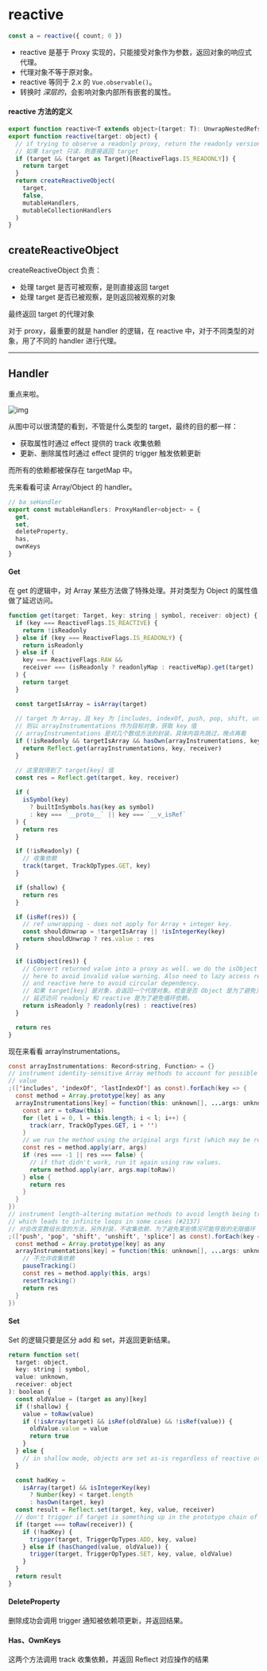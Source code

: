# reactive

```javascript
const a = reactive({ count; 0 })
```

* reactive 是基于 Proxy 实现的，只能接受对象作为参数，返回对象的响应式代理。
* 代理对象不等于原对象。
* reactive 等同于 2.x 的 `Vue.observable()`。
* 转换时 *深层的*，会影响对象内部所有嵌套的属性。

#### reactive 方法的定义

```javascript
export function reactive<T extends object>(target: T): UnwrapNestedRefs<T>
export function reactive(target: object) {
  // if trying to observe a readonly proxy, return the readonly version.
  // 如果 target 只读，则直接返回 target
  if (target && (target as Target)[ReactiveFlags.IS_READONLY]) {
    return target
  }
  return createReactiveObject(
    target,
    false,
    mutableHandlers,
    mutableCollectionHandlers
  )
}
```

## createReactiveObject

createReactiveObject 负责：

* 处理 target 是否可被观察，是则直接返回 target
* 处理 target 是否已被观察，是则返回被观察的对象

最终返回 target 的代理对象

对于 proxy，最重要的就是 handler 的逻辑，在 reactive 中，对于不同类型的对象，用了不同的 handler 进行代理。



*****



## Handler

重点来啦。

![img](https://github.com/lerhxx/vue3/blob/master/images/reactive.png)

从图中可以很清楚的看到，不管是什么类型的 target，最终的目的都一样：

* 获取属性时通过 effect 提供的 track 收集依赖
* 更新、删除属性时通过 effect 提供的 trigger 触发依赖更新

而所有的依赖都被保存在 targetMap 中。

先来看看可读 Array/Object 的 handler。

```javascript
// ba seHandler
export const mutableHandlers: ProxyHandler<object> = {
  get,
  set,
  deleteProperty,
  has,
  ownKeys
}
```

#### Get

在 get 的逻辑中，对 Array 某些方法做了特殊处理。并对类型为 Object 的属性值做了延迟访问。

```javascript
function get(target: Target, key: string | symbol, receiver: object) {
  if (key === ReactiveFlags.IS_REACTIVE) {
    return !isReadonly
  } else if (key === ReactiveFlags.IS_READONLY) {
    return isReadonly
  } else if (
    key === ReactiveFlags.RAW &&
    receiver === (isReadonly ? readonlyMap : reactiveMap).get(target)
  ) {
    return target
  }

  const targetIsArray = isArray(target)
  
  // target 为 Array，且 key 为 [includes, indexOf, push, pop, shift, unshift, splice] 中的一个，
  // 则以 arrayInstrumentations 作为目标对象，获取 key 值
  // arrayInstrumentations 是对几个数组方法的封装，具体内容先跳过，晚点再看
  if (!isReadonly && targetIsArray && hasOwn(arrayInstrumentations, key)) {
    return Reflect.get(arrayInstrumentations, key, receiver)
  }

  // 这里就得到了 target[key] 值
  const res = Reflect.get(target, key, receiver)
  
  if (
    isSymbol(key)
      ? builtInSymbols.has(key as symbol)
      : key === `__proto__` || key === `__v_isRef`
  ) {
    return res
  }

  if (!isReadonly) {
    // 收集依赖
    track(target, TrackOpTypes.GET, key)
  }

  if (shallow) {
    return res
  }

  if (isRef(res)) {
    // ref unwrapping - does not apply for Array + integer key.
    const shouldUnwrap = !targetIsArray || !isIntegerKey(key)
    return shouldUnwrap ? res.value : res
  }
  
  if (isObject(res)) {
    // Convert returned value into a proxy as well. we do the isObject check
    // here to avoid invalid value warning. Also need to lazy access readonly
    // and reactive here to avoid circular dependency.
    // 如果 target[key] 是对象，会返回一个代理对象。检查是否 Object 是为了避免无效值的警告。
    // 延迟访问 readonly 和 reactive 是为了避免循环依赖。
    return isReadonly ? readonly(res) : reactive(res)
  }

  return res
}
```

现在来看看 arrayInstrumentations。

```java
const arrayInstrumentations: Record<string, Function> = {}
// instrument identity-sensitive Array methods to account for possible reactive
// value
;(['includes', 'indexOf', 'lastIndexOf'] as const).forEach(key => {
  const method = Array.prototype[key] as any
  arrayInstrumentations[key] = function(this: unknown[], ...args: unknown[]) {
    const arr = toRaw(this)
    for (let i = 0, l = this.length; i < l; i++) {
      track(arr, TrackOpTypes.GET, i + '')
    }
    // we run the method using the original args first (which may be reactive)
    const res = method.apply(arr, args)
    if (res === -1 || res === false) {
      // if that didn't work, run it again using raw values.
      return method.apply(arr, args.map(toRaw))
    } else {
      return res
    }
  }
})
// instrument length-altering mutation methods to avoid length being tracked
// which leads to infinite loops in some cases (#2137)
// 对会改变数组长度的方法，另外封装，不收集依赖，为了避免某些情况可能导致的无限循环
;(['push', 'pop', 'shift', 'unshift', 'splice'] as const).forEach(key => {
  const method = Array.prototype[key] as any
  arrayInstrumentations[key] = function(this: unknown[], ...args: unknown[]) {
    // 不允许收集依赖
    pauseTracking()
    const res = method.apply(this, args)
    resetTracking()
    return res
  }
})
```

#### Set

Set 的逻辑只要是区分 add 和 set，并返回更新结果。

```javascript
return function set(
  target: object,
  key: string | symbol,
  value: unknown,
  receiver: object
): boolean {
  const oldValue = (target as any)[key]
  if (!shallow) {
    value = toRaw(value)
    if (!isArray(target) && isRef(oldValue) && !isRef(value)) {
      oldValue.value = value
      return true
    }
  } else {
    // in shallow mode, objects are set as-is regardless of reactive or not
  }

  const hadKey =
    isArray(target) && isIntegerKey(key)
      ? Number(key) < target.length
      : hasOwn(target, key)
  const result = Reflect.set(target, key, value, receiver)
  // don't trigger if target is something up in the prototype chain of original
  if (target === toRaw(receiver)) {
    if (!hadKey) {
      trigger(target, TriggerOpTypes.ADD, key, value)
    } else if (hasChanged(value, oldValue)) {
      trigger(target, TriggerOpTypes.SET, key, value, oldValue)
    }
  }
  return result
}
```

#### DeleteProperty

删除成功会调用 trigger 通知被依赖项更新，并返回结果。

#### Has、OwnKeys

这两个方法调用 track 收集依赖，并返回 Reflect 对应操作的结果